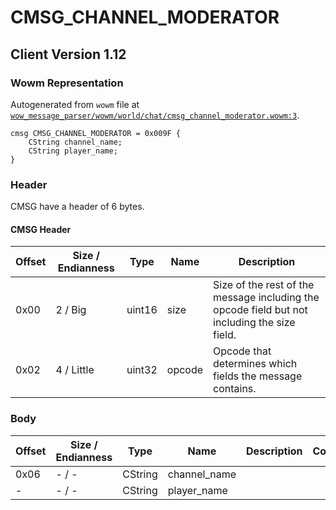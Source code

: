 # CMSG_CHANNEL_MODERATOR

## Client Version 1.12

### Wowm Representation

Autogenerated from `wowm` file at [`wow_message_parser/wowm/world/chat/cmsg_channel_moderator.wowm:3`](https://github.com/gtker/wow_messages/tree/main/wow_message_parser/wowm/world/chat/cmsg_channel_moderator.wowm#L3).
```rust,ignore
cmsg CMSG_CHANNEL_MODERATOR = 0x009F {
    CString channel_name;
    CString player_name;
}
```
### Header

CMSG have a header of 6 bytes.

#### CMSG Header

| Offset | Size / Endianness | Type   | Name   | Description |
| ------ | ----------------- | ------ | ------ | ----------- |
| 0x00   | 2 / Big           | uint16 | size   | Size of the rest of the message including the opcode field but not including the size field.|
| 0x02   | 4 / Little        | uint32 | opcode | Opcode that determines which fields the message contains.|

### Body

| Offset | Size / Endianness | Type | Name | Description | Comment |
| ------ | ----------------- | ---- | ---- | ----------- | ------- |
| 0x06 | - / - | CString | channel_name |  |  |
| - | - / - | CString | player_name |  |  |

